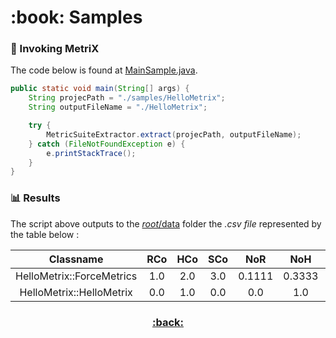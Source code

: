 <h1 name="metrix-samples">:book: Samples</h1>

### :crystal_ball: Invoking MetriX
The code below is found at [MainSample.java](MainSample.java).  
```java
public static void main(String[] args) {
	String projecPath = "./samples/HelloMetrix";
	String outputFileName = "./HelloMetrix";

	try {
		MetricSuiteExtractor.extract(projecPath, outputFileName);
	} catch (FileNotFoundException e) {
		e.printStackTrace();
	}
}
```

### :bar_chart: Results
The script above outputs to the [*root*/data](https://github.com/FlavioFS/MetriX/tree/master/data) folder the *.csv file* represented by the table below :


| Classname | RCo | HCo | SCo | NoR | NoH | NoS | NoGH | NoEH | RoTLoC | RoCLoC | RoFLoC | HDoS | EHMU |
| :-------: | :-----: | :-----: | :-----: | :-----: | :-----: | :-----: | :-----: | :-----: | :-----: | :-----: | :-----: | :-----: | :-----: |
| HelloMetrix::ForceMetrics | 1.0 | 2.0 | 3.0 | 0.1111 | 0.3333 | 0.3333 | 2.0 | 2.0 | 0.359 | 0.1282 | 0.1026 | 0.8 | 1.0 |
| HelloMetrix::HelloMetrix  | 0.0 | 1.0 | 0.0 | 0.0 | 1.0 | 0.0 | 1.0 | 1.0 | 0.3333 | 0.1667 | 0.0 | 0.0 | 1.0 |


<h3 align="center"><a href="https://github.com/FlavioFS/MetriX/#metrix-home">:back:</a></div>
